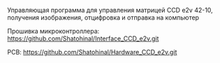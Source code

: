 Управляющая программа для управления матрицей CCD e2v 42-10, получения изображения, отцифровка и отправка на компьютер

Прошивка микроконтроллера: https://github.com/Shatohinal/Interface_CCD_e2v.git

PCB: https://github.com/Shatohinal/Hardware_CCD_e2v.git
